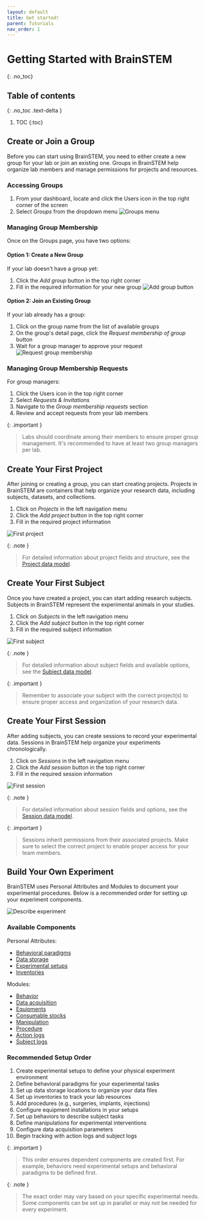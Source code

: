 ```yaml
---
layout: default
title: Get started!
parent: Tutorials
nav_order: 1
---
```


# Getting Started with BrainSTEM
{: .no_toc}

## Table of contents
{: .no_toc .text-delta }

1. TOC
{:toc}

## Create or Join a Group

Before you can start using BrainSTEM, you need to either create a new group for your lab or join an existing one. Groups in BrainSTEM help organize lab members and manage permissions for projects and resources.

### Accessing Groups
1. From your dashboard, locate and click the Users icon in the top right corner of the screen
2. Select *Groups* from the dropdown menu
![Groups menu]({{site.baseurl}}/assets/images/tutorials/user_group.png)

### Managing Group Membership
Once on the Groups page, you have two options:

<div class="code-example" markdown="1">

#### Option 1: Create a New Group
If your lab doesn't have a group yet:
1. Click the *Add group* button in the top right corner
2. Fill in the required information for your new group
![Add group button]({{site.baseurl}}/assets/images/tutorials/add_group.png)

#### Option 2: Join an Existing Group
If your lab already has a group:
1. Click on the group name from the list of available groups
2. On the group's detail page, click the *Request membership of group* button
3. Wait for a group manager to approve your request
![Request group membership]({{site.baseurl}}/assets/images/tutorials/request_member_lab.png)

</div>

### Managing Group Membership Requests

For group managers:

1. Click the Users icon in the top right corner
2. Select *Requests & Invitations*
3. Navigate to the *Group membership requests* section
4. Review and accept requests from your lab members

{: .important }
> Labs should coordinate among their members to ensure proper group management. It's recommended to have at least two group managers per lab.

## Create Your First Project

After joining or creating a group, you can start creating projects. Projects in BrainSTEM are containers that help organize your research data, including subjects, datasets, and collections.

1. Click on *Projects* in the left navigation menu
2. Click the *Add project* button in the top right corner
3. Fill in the required project information

![First project]({{site.baseurl}}/assets/images/tutorials/first_project.gif)

{: .note }
> For detailed information about project fields and structure, see the [Project data model]({{site.baseurl}}/datamodel/stem/project/).

## Create Your First Subject

Once you have created a project, you can start adding research subjects. Subjects in BrainSTEM represent the experimental animals in your studies.

1. Click on *Subjects* in the left navigation menu
2. Click the *Add subject* button in the top right corner
3. Fill in the required subject information

![First subject]({{site.baseurl}}/assets/images/tutorials/first_subject.gif)

{: .note }
> For detailed information about subject fields and available options, see the [Subject data model]({{site.baseurl}}/datamodel/stem/subject/).

{: .important }
> Remember to associate your subject with the correct project(s) to ensure proper access and organization of your research data.

## Create Your First Session

After adding subjects, you can create sessions to record your experimental data. Sessions in BrainSTEM help organize your experiments chronologically.

1. Click on *Sessions* in the left navigation menu
2. Click the *Add session* button in the top right corner 
3. Fill in the required session information

![First session]({{site.baseurl}}/assets/images/tutorials/first_session.gif)

{: .note }
> For detailed information about session fields and options, see the [Session data model]({{site.baseurl}}/datamodel/stem/dataset/).

{: .important }
> Sessions inherit permissions from their associated projects. Make sure to select the correct project to enable proper access for your team members.

## Build Your Own Experiment

BrainSTEM uses Personal Attributes and Modules to document your experimental procedures. Below is a recommended order for setting up your experiment components.

![Describe experiment]({{site.baseurl}}/assets/images/tutorials/describe_experiment.gif)

### Available Components

Personal Attributes:
- [Behavioral paradigms]({{site.baseurl}}/datamodel/personal_attributes/behavioral_paradigm/)
- [Data storage]({{site.baseurl}}/datamodel/personal_attributes/data_storage/)
- [Experimental setups]({{site.baseurl}}/datamodel/personal_attributes/experiment_setups/)
- [Inventories]({{site.baseurl}}/datamodel/personal_attributes/inventories/)

Modules:
- [Behavior]({{site.baseurl}}/datamodel/modules/behavior/)
- [Data acquisition]({{site.baseurl}}/datamodel/modules/experiment_data/)
- [Equipments]({{site.baseurl}}/datamodel/modules/installation/)
- [Consumable stocks]({{site.baseurl}}/datamodel/modules/consumable_stock/)
- [Manipulation]({{site.baseurl}}/datamodel/modules/manipulation/)
- [Procedure]({{site.baseurl}}/datamodel/modules/procedure/)
- [Action logs]({{site.baseurl}}/datamodel/modules/actionlog/)
- [Subject logs]({{site.baseurl}}/datamodel/modules/subjectlog/)

### Recommended Setup Order

1. Create experimental setups to define your physical experiment environment
2. Define behavioral paradigms for your experimental tasks
3. Set up data storage locations to organize your data files
4. Set up inventories to track your lab resources
5. Add procedures (e.g., surgeries, implants, injections)
6. Configure equipment installations in your setups
7. Set up behaviors to describe subject tasks
8. Define manipulations for experimental interventions
9. Configure data acquisition parameters
10. Begin tracking with action logs and subject logs

{: .important }
> This order ensures dependent components are created first. For example, behaviors need experimental setups and behavioral paradigms to be defined first.

{: .note }
> The exact order may vary based on your specific experimental needs. Some components can be set up in parallel or may not be needed for every experiment.

